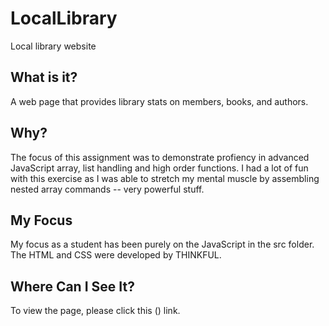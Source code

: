 # LocalLibrary
 Local library website 

## What is it?
A web page that provides library stats on members, books, and authors.  

## Why?
The focus of this assignment was to demonstrate profiency in advanced JavaScript array, list handling and high order functions. I had a lot of fun with this exercise as I was able to stretch my mental muscle by assembling nested array commands -- very powerful stuff. 

## My Focus
My focus as a student has been purely on the JavaScript in the src folder. The HTML and CSS were developed by THINKFUL. 

## Where Can I See It?
To view the page, please click this () link.

